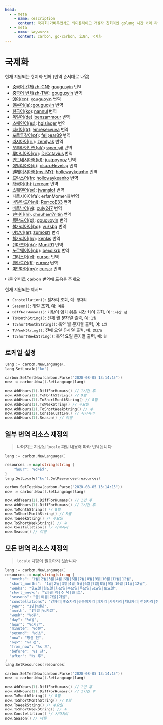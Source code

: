 ```yaml
---
head:
  - - meta
    - name: description
      content: 국제화|가벼우면서도 의미론적이고 개발자 친화적인 golang 시간 처리 라이브러리
  - - meta
    - name: keywords
      content: carbon, go-carbon, i18n, 국제화
---
```


# 국제화

현재 지원되는 현지화 언어 (번역 순서대로 나열)

* [중국어 간체(zh-CN)](https://github.com/dromara/carbon/blob/master/lang/zh-CN.json "중국어 간체"): [gouguoyin](https://github.com/gouguoyin "gouguoyin") 번역
* [중국어 번체(zh-TW)](https://github.com/dromara/carbon/blob/master/lang/zh-TW.json "중국어 번체"): [gouguoyin](https://github.com/gouguoyin "gouguoyin") 번역
* [영어(en)](https://github.com/dromara/carbon/blob/master/lang/en.json "영어"): [gouguoyin](https://github.com/gouguoyin "gouguoyin") 번역
* [일본어(ja)](https://github.com/dromara/carbon/blob/master/lang/ja.json "일본어"): [gouguoyin](https://github.com/gouguoyin "gouguoyin") 번역
* [한국어(ko)](https://github.com/dromara/carbon/blob/master/lang/ko.json "한국어"): [nannul](https://github.com/nannul "nannul") 번역
* [독일어(de)](https://github.com/dromara/carbon/blob/master/lang/de.json "독일어"): [benzammour](https://github.com/benzammour "benzammour") 번역
* [스페인어(es)](https://github.com/dromara/carbon/blob/master/lang/es.json "스페인어"): [hgisinger](https://github.com/hgisinger "hgisinger") 번역
* [터키어(tr)](https://github.com/dromara/carbon/blob/master/lang/tr.json "터키어"): [emresenyuva](https://github.com/emresenyuva "emresenyuva") 번역
* [포르투갈어(pt)](https://github.com/dromara/carbon/blob/master/lang/pt.json "포르투갈어"): [felipear89](https://github.com/felipear89 "felipear89") 번역
* [러시아어(ru)](https://github.com/dromara/carbon/blob/master/lang/ru.json "러시아어"): [zemlyak](https://github.com/zemlyak "zemlyak") 번역
* [우크라이나어(uk)](https://github.com/dromara/carbon/blob/master/lang/uk.json "우크라이나어"): [open-git](https://github.com/open-git "open-git") 번역
* [루마니아어(ro)](https://github.com/dromara/carbon/blob/master/lang/ro.json "루마니아어"): [DrOctavius](https://github.com/DrOctavius "DrOctavius") 번역
* [인도네시아어(id)](https://github.com/dromara/carbon/blob/master/lang/id.json "인도네시아어"): [justpoypoy](https://github.com/justpoypoy "justpoypoy") 번역
* [이탈리아어(it)](https://github.com/dromara/carbon/blob/master/lang/it.json "이탈리아어"): [nicoloHevelop](https://github.com/nicoloHevelop "nicoloHevelop") 번역
* [말레이시아어(ms-MY)](https://github.com/dromara/carbon/blob/master/lang/ms-MY.json "말레이시아어"): [hollowaykeanho](https://github.com/hollowaykeanho "hollowaykeanho") 번역
* [프랑스어(fr)](https://github.com/dromara/carbon/blob/master/lang/fr.json "프랑스어"): [hollowaykeanho](https://github.com/hollowaykeanho "hollowaykeanho") 번역
* [태국어(th)](https://github.com/dromara/carbon/blob/master/lang/th.json "태국어"): [izcream](https://github.com/izcream "izcream") 번역
* [스웨덴어(se)](https://github.com/dromara/carbon/blob/master/lang/se.json "스웨덴어"): [jwanglof](https://github.com/jwanglof "jwanglof") 번역
* [페르시아어(fa)](https://github.com/dromara/carbon/blob/master/lang/fa.json "페르시아어"): [erfanMomeniii](https://github.com/ErfanMomeniii "ErfanMomeniii") 번역
* [네덜란드어(nl)](https://github.com/dromara/carbon/blob/master/lang/nl.json "네덜란드어"): [RemcoE33](https://github.com/RemcoE33 "RemcoE33") 번역
* [베트남어(vi)](https://github.com/dromara/carbon/blob/master/lang/vi.json "베트남어"): [culy247](https://github.com/culy247 "culy247") 번역
* [힌디어(hi)](https://github.com/dromara/carbon/blob/master/lang/hi.json "힌디어"): [chauhan17nitin](https://github.com/chauhan17nitin "chauhan17nitin") 번역
* [폴란드어(pl)](https://github.com/dromara/carbon/blob/master/lang/pl.json "폴란드어"): [gouguoyin](https://github.com/gouguoyin "gouguoyin") 번역
* [불가리아어(bg)](https://github.com/dromara/carbon/blob/master/lang/bg.json "불가리아어"): [yuksbg](https://github.com/yuksbg "yuksbg") 번역
* [아랍어(ar)](https://github.com/dromara/carbon/blob/master/lang/ar.json "아랍어"): [zumoshi](https://github.com/zumoshi "zumoshi") 번역
* [헝가리어(hu)](https://github.com/dromara/carbon/blob/master/lang/hu.json "헝가리어"): [kenlas](https://github.com/kenlas "kenlas") 번역
* [덴마크어(da)](https://github.com/dromara/carbon/blob/master/lang/da.json "덴마크어"): [Munk91](https://github.com/Munk91 "Munk91") 번역
* [노르웨이어(nb)](https://github.com/dromara/carbon/blob/master/lang/nb.json "노르웨이어"): [bendikrb](https://github.com/bendikrb "bendikrb") 번역
* [그리스어(el)](https://github.com/dromara/carbon/blob/master/lang/el.json "그리스어"): [cursor](https://cursor.com "cursor") 번역
* [핀란드어(fi)](https://github.com/dromara/carbon/blob/master/lang/fi.json "핀란드어"): [cursor](https://cursor.com "cursor") 번역
* [미얀마어(my)](https://github.com/dromara/carbon/blob/master/lang/my.json "미얀마어"): [cursor](https://cursor.com "cursor") 번역

다른 언어로 carbon 번역에 도움을 주세요

현재 지원되는 메서드

* `Constellation()`: 별자리 조회, 예: `양자리`
* `Season()`: 계절 조회, 예: `여름`
* `DiffForHumans()`: 사람이 읽기 쉬운 시간 차이 조회, 예: `1시간 전`
* `ToMonthString()`: 전체 월 문자열 출력, 예: `1월`
* `ToShortMonthString()`: 축약 월 문자열 출력, 예: `1월`
* `ToWeekString()`: 전체 요일 문자열 출력, 예: `월요일`
* `ToShortWeekString()`: 축약 요일 문자열 출력, 예: `월`

## 로케일 설정

```go
lang := carbon.NewLanguage()
lang.SetLocale("ko")

carbon.SetTestNow(carbon.Parse("2020-08-05 13:14:15"))
now := carbon.Now().SetLanguage(lang)

now.AddHours(1).DiffForHumans() // 1시간 후
now.AddHours(1).ToMonthString() // 8월
now.AddHours(1).ToShortMonthString() // 8월
now.AddHours(1).ToWeekString() // 수요일
now.AddHours(1).ToShortWeekString() // 수
now.AddHours(1).Constellation() // 사자자리
now.AddHours(1).Season() // 여름
```

## 일부 번역 리소스 재정의
> 나머지는 지정된 `locale` 파일 내용에 따라 번역됩니다
```go
lang := carbon.NewLanguage()

resources := map[string]string {
	"hour": "%d시간",
}
lang.SetLocale("ko").SetResources(resources)

carbon.SetTestNow(carbon.Parse("2020-08-05 13:14:15"))
now := carbon.Now().SetLanguage(lang)

now.AddYears(1).DiffForHumans() // 1년 후
now.AddHours(1).DiffForHumans() // 1시간 후
now.ToMonthString() // 8월
now.ToShortMonthString() // 8월
now.ToWeekString() // 수요일
now.ToShortWeekString() // 수
now.Constellation() // 사자자리
now.Season() // 여름
```

## 모든 번역 리소스 재정의
> `locale` 지정이 필요하지 않습니다
```go
lang := carbon.NewLanguage()
resources := map[string]string {
  "months": "1월|2월|3월|4월|5월|6월|7월|8월|9월|10월|11월|12월",
  "short_months": "1월|2월|3월|4월|5월|6월|7월|8월|9월|10월|11월|12월",
  "weeks": "일요일|월요일|화요일|수요일|목요일|금요일|토요일",
  "short_weeks": "일|월|화|수|목|금|토",
  "seasons": "봄|여름|가을|겨울",
  "constellations": "양자리|황소자리|쌍둥이자리|게자리|사자자리|처녀자리|천칭자리|전갈자리|궁수자리|염소자리|물병자리|물고기자리",
  "year": "1년|%d년",
  "month": "1개월|%d개월",
  "week": "%d주",
  "day": "%d일",
  "hour": "%d시간",
  "minute": "%d분",
  "second": "%d초",
  "now": "방금 전",
  "ago": "%s 전",
  "from_now": "%s 후",
  "before": "%s 전",
  "after": "%s 후",
}
lang.SetResources(resources)

carbon.SetTestNow(carbon.Parse("2020-08-05 13:14:15"))
now := carbon.Now().SetLanguage(lang)

now.AddYears(1).DiffForHumans() // 1년 후
now.AddHours(1).DiffForHumans() // 1시간 후
now.ToMonthString() // 8월
now.ToShortMonthString() // 8월
now.ToWeekString() // 수요일
now.ToShortWeekString() // 수
now.Constellation() // 사자자리
now.Season() // 여름
``` 